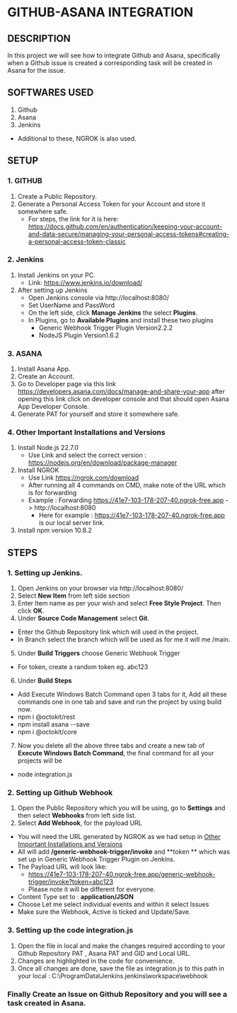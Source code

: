 # GITHUB-ASANA INTEGRATION
## DESCRIPTION
In this project we will see how to integrate Github and Asana, specifically when a Github issue is created a corresponding task will be created in Asana for the issue.

## SOFTWARES USED
1. Github
2. Asana
3. Jenkins
- Additional to these, NGROK is also used.

## SETUP
### 1. GITHUB
1. Create a Public Repository.
2. Generate a Personal Access Token for your Account and store it somewhere safe.
   - For steps, the link for it is here: https://docs.github.com/en/authentication/keeping-your-account-and-data-secure/managing-your-personal-access-tokens#creating-a-personal-access-token-classic
### 2. Jenkins
1. Install Jenkins on your PC.
   - Link: https://www.jenkins.io/download/
2. After setting up Jenkins
   - Open Jenkins console via http://localhost:8080/
   - Set UserName and PassWord
   - On the left side, click **Manage Jenkins** the select **Plugins**.
   - In Plugins, go to **Available Plugins** and install these two plugins
     - Generic Webhook Trigger Plugin Version2.2.2
     - NodeJS Plugin Version1.6.2
### 3. ASANA
1. Install Asana App.
2. Create an Account.
3. Go to Developer page via this link https://developers.asana.com/docs/manage-and-share-your-app after opening this link click on developer console and that should open Asana App Developer Console.
4. Generate PAT for yourself and store it somewhere safe.
### 4. Other Important Installations and Versions
1. Install Node.js 22.7.0
   - Use Link and select the correct version : https://nodejs.org/en/download/package-manager
2. Install NGROK
   - Use Link https://ngrok.com/download
   - After running all 4 commands on CMD, make note of the URL which is for forwarding
   - Example : Forwarding                    https://41e7-103-178-207-40.ngrok-free.app -> http://localhost:8080
     - Here for example : https://41e7-103-178-207-40.ngrok-free.app is our local server link.
3. Install npm version 10.8.2
   
## STEPS
### 1. Setting up Jenkins.
1. Open Jenkins on your browser via http://localhost:8080/
2. Select **New Item** from left side section
3. Enter Item name as per your wish and select **Free Style Project**. Then click **OK**.
4. Under **Source Code Management** select **Git**.
  - Enter the Github Repository link which will used in the project.
  - In Branch select the branch which will be used as for me it will me /main.
5. Under **Build Triggers** choose Generic Webhook Trigger
  - For token, create a random token eg. abc123
6. Under **Build Steps**
  - Add Execute Windows Batch Command open 3 tabs for it, Add all these commands one in one tab and save and run the project by using build now.
  - npm i @octokit/rest
  - npm install asana --save
  - npm i @octokit/core
7. Now you delete all the above three tabs and create a new tab of **Execute Windows Batch Command**, the final command for all your projects will be
  - node integration.js
### 2. Setting up Github Webhook
1. Open the Public Repository which you will be using, go to **Settings** and then select **Webhooks** from left side list.
2. Select **Add Webhook**, for the payload URL
 - You will need the URL generated by NGROK as we had setup in [Other Important Installations and Versions](#4-other-important-installations-and-versions)
 - All will add **/generic-webhook-trigger/invoke** and **token ** which was set up in Generic Webhook Trigger Plugin on Jenkins.
 - The Payload URL will look like:
     - https://41e7-103-178-207-40.ngrok-free.app/generic-webhook-trigger/invoke?token=abc123
     - Please note it will be different for everyone.
 - Content Type set to : **application/JSON**
 - Choose Let me select individual events and within it select Issues
 - Make sure the Webhook, Active is ticked and Update/Save.
### 3. Setting up the code integration.js
1. Open the file in local and make the changes required according to your Github Repository PAT , Asana PAT and GID and Local URL.
2. Changes are highlighted in the code for convenience.
3. Once all changes are done, save the file as integration.js to this path in your local :  C:\ProgramData\Jenkins\.jenkins\workspace\webhook

### Finally Create an Issue on Github Repository and you will see a task created in Asana.
